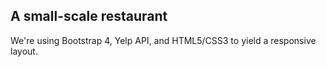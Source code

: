 ## A small-scale restaurant

We're using Bootstrap 4, Yelp API, and HTML5/CSS3 to yield a responsive layout.
